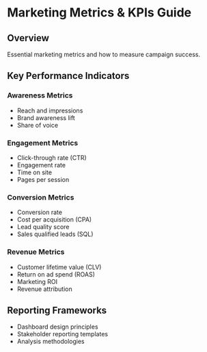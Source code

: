 # Marketing Metrics & KPIs Guide

## Overview
Essential marketing metrics and how to measure campaign success.

## Key Performance Indicators

### Awareness Metrics
- Reach and impressions
- Brand awareness lift
- Share of voice

### Engagement Metrics
- Click-through rate (CTR)
- Engagement rate
- Time on site
- Pages per session

### Conversion Metrics
- Conversion rate
- Cost per acquisition (CPA)
- Lead quality score
- Sales qualified leads (SQL)

### Revenue Metrics
- Customer lifetime value (CLV)
- Return on ad spend (ROAS)
- Marketing ROI
- Revenue attribution

## Reporting Frameworks
- Dashboard design principles
- Stakeholder reporting templates
- Analysis methodologies